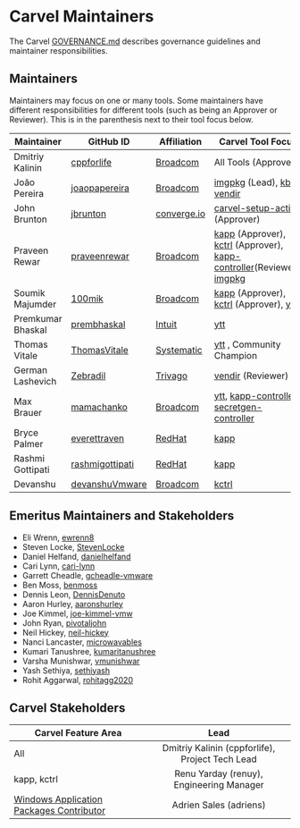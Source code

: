 # Carvel Maintainers

The Carvel [GOVERNANCE.md](https://github.com/carvel-dev/carvel/blob/develop/GOVERNANCE.md) describes governance guidelines and maintainer responsibilities.

## Maintainers
Maintainers may focus on one or many tools. Some maintainers have different responsibilities for different tools (such as being an Approver or Reviewer). This is in the parenthesis next to their tool focus below.

| Maintainer            | GitHub ID                                             | Affiliation                              | Carvel Tool Focus                                                                                                                                                                                                                  |
|-----------------------|-------------------------------------------------------|------------------------------------------|------------------------------------------------------------------------------------------------------------------------------------------------------------------------------------------------------------------------------------|
| Dmitriy Kalinin       | [cppforlife](https://github.com/cppforlife)           | [Broadcom](https://www.broadcom.com) | All Tools (Approver)                                                                                                                                                                                                               |
| João Pereira          | [joaopapereira](https://github.com/joaopapereira)     | [Broadcom](https://www.broadcom.com) | [imgpkg](https://github.com/carvel-dev/imgpkg) (Lead), [kbld](https://github.com/carvel-dev/kbld), [vendir](https://github.com/carvel-dev/vendir) |
| John Brunton          | [jbrunton](https://github.com/jbrunton)               | [converge.io](https://converge.io/)      | [carvel-setup-action](https://github.com/carvel-dev/setup-action) (Approver) |
| Praveen Rewar         | [praveenrewar](https://github.com/praveenrewar)       | [Broadcom](https://www.broadcom.com) | [kapp](https://github.com/carvel-dev/kapp) (Approver), [kctrl](https://github.com/carvel-dev/kapp-controller/tree/develop/cli) (Approver), [kapp-controller](https://github.com/carvel-dev/kapp-controller)(Reviewer), [imgpkg](https://github.com/carvel-dev/imgpkg) |
| Soumik Majumder       | [100mik](https://github.com/100mik)                   | [Broadcom](https://www.broadcom.com) | [kapp](https://github.com/carvel-dev/kapp) (Approver), [kctrl](https://github.com/carvel-dev/kapp-controller/tree/develop/cli) (Approver), [ytt](https://github.com/carvel-dev/ytt) |
| Premkumar Bhaskal     | [prembhaskal](https://github.com/prembhaskal)         | [Intuit](https://www.intuit.com) | [ytt](https://github.com/carvel-dev/ytt)                                                                                                                                                                                |
| Thomas Vitale     | [ThomasVitale](https://github.com/ThomasVitale)         | [Systematic](https://systematic.com/en-gb/) | [ytt](https://github.com/carvel-dev/kapp-controller) , Community Champion |
| German Lashevich     | [Zebradil](https://github.com/Zebradil)         | [Trivago](https://github.com/trivago) | [vendir](https://github.com/carvel-dev/vendir) (Reviewer) |
| Max Brauer   | [mamachanko](https://github.com/mamachanko)         | [Broadcom](https://www.broadcom.com) |  [ytt](https://github.com/carvel-dev/ytt), [kapp-controller](https://github.com/carvel-dev/kapp-controller), [secretgen-controller](https://github.com/carvel-dev/secretgen-controller)  |
| Bryce Palmer   | [everettraven](https://github.com/everettraven)         | [RedHat](https://www.redhat.com/en) |  [kapp](https://github.com/carvel-dev/kapp)  |
| Rashmi Gottipati   | [rashmigottipati](https://github.com/rashmigottipati)    | [RedHat](https://www.redhat.com/en) |  [kapp](https://github.com/carvel-dev/kapp)  |
| Devanshu   | [devanshuVmware](https://github.com/devanshuVmware)    | [Broadcom](https://www.broadcom.com) |  [kctrl](https://github.com/carvel-dev/kapp-controller/tree/develop/cli)  |


## Emeritus Maintainers and Stakeholders
* Eli Wrenn, [ewrenn8](https://github.com/ewrenn8)
* Steven Locke, [StevenLocke](https://github.com/StevenLocke)
* Daniel Helfand, [danielhelfand](https://github.com/danielhelfand)
* Cari Lynn, [cari-lynn](https://github.com/cari-lynn)
* Garrett Cheadle, [gcheadle-vmware](https://github.com/gcheadle-vmware)
* Ben Moss, [benmoss](https://github.com/benmoss)
* Dennis Leon, [DennisDenuto](https://github.com/DennisDenuto)
* Aaron Hurley, [aaronshurley](https://github.com/aaronshurley)
* Joe Kimmel, [joe-kimmel-vmw](https://github.com/joe-kimmel-vmw)  
* John Ryan, [pivotaljohn](https://github.com/pivotaljohn)
* Neil Hickey, [neil-hickey](https://github.com/neil-hickey)
* Nanci Lancaster, [microwavables](https://github.com/microwavables)
* Kumari Tanushree, [kumaritanushree](https://github.com/kumaritanushree)
* Varsha Munishwar, [vmunishwar](https://github.com/vmunishwar)
* Yash Sethiya, [sethiyash](https://github.com/sethiyash)     
* Rohit Aggarwal, [rohitagg2020](https://github.com/rohitagg2020)

## Carvel Stakeholders

| Carvel Feature Area                                                                                                                             |                       Lead                       |
|-------------------------------------------------------------------------------------------------------------------------------------------------|:------------------------------------------------:|
| All                                                                                                                                             | Dmitriy Kalinin (cppforlife), Project Tech Lead  |
| kapp, kctrl                                                                                                                                     |     Renu Yarday (renuy), Engineering Manager     |
| [Windows Application Packages Contributor](https://github.com/adriens?tab=repositories&q=chocolatey-&type=&language=powershell&sort=stargazers) |              Adrien Sales (adriens)              |

